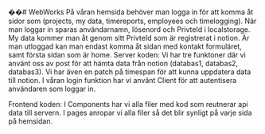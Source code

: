 ��#   W e b W o r k s 
 På våran hemsida behöver man logga in för att komma åt sidor som (projects, my data, timereports, employees och timelogging). När man loggar in sparas användarnamn, lösenord och PrivteId i localstorage. My data kommer man åt genom sitt PrivteId som är registrerat i notion. Är man utloggad kan man endast komma åt sidan med kontakt formuläret, samt första sidan som är home. 
 
Server koden: Vi har tre funktoner  där vi använt oss av post för att hämta data från notion (databas1, databas2, databas3). Vi har även en patch på timespan för att kunna uppdatera data till notion. I våran login funktion har vi använt Client för att autentisera användaren som loggar in. 

Frontend koden: I Components har vi alla filer med kod som reutnerar api data till servern. I pages anropar vi alla filer så det blir synligt på varje sida på hemsidan.
